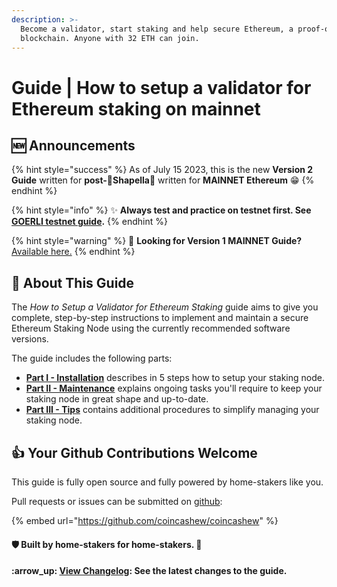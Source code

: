 ```yaml
---
description: >-
  Become a validator, start staking and help secure Ethereum, a proof-of-stake
  blockchain. Anyone with 32 ETH can join.
---
```


# Guide | How to setup a validator for Ethereum staking on mainnet

## :new: Announcements

{% hint style="success" %}
As of July 15 2023, this is the new **Version 2 Guide** written for **post-🦉Shapella**🦉 written for **MAINNET Ethereum** :grin:
{% endhint %}

{% hint style="info" %}
:sparkles: **Always test and practice on testnet first. See** [**GOERLI testnet guide**](../guide-or-how-to-setup-a-validator-on-eth2-testnet-prater/)**.**
{% endhint %}

{% hint style="warning" %}
:eyes: **Looking for Version 1 MAINNET Guide?** [Available here.](../archived-guides/guide-or-how-to-setup-a-validator-on-eth2-mainnet/)
{% endhint %}

## :wrench: About This Guide

The _How to Setup a Validator for Ethereum Staking_ guide aims to give you complete, step-by-step instructions to implement and maintain a secure Ethereum Staking Node using the currently recommended software versions.

The guide includes the following parts:

* [**Part I - Installation**](part-i-installation/) describes in 5 steps how to setup your staking node.
* [**Part II - Maintenance**](part-ii-maintenance/) explains ongoing tasks you'll require to keep your staking node in great shape and up-to-date.
* [**Part III - Tips**](part-iii-tips/) contains additional procedures to simplify managing your staking node.

## :thumbsup: Your Github Contributions Welcome

This guide is fully open source and fully powered by home-stakers like you.

Pull requests or issues can be submitted on [github](https://github.com/coincashew/coincashew):

{% embed url="https://github.com/coincashew/coincashew" %}

#### :shield: Built by home-stakers for home-stakers. :pray:

#### :arrow\_up: [View Changelog](changelog.md): See the latest changes to the guide.
